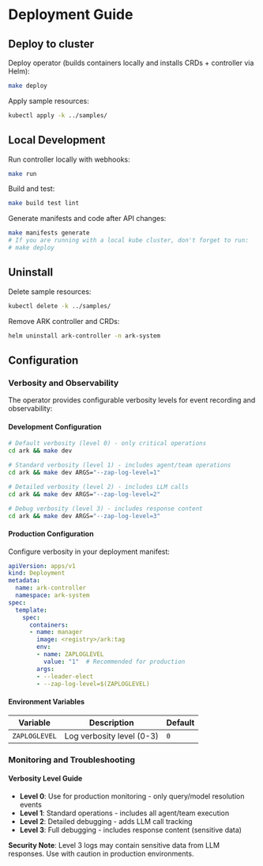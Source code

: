 # Deployment Guide

## Deploy to cluster

Deploy operator (builds containers locally and installs CRDs + controller via Helm):
```sh
make deploy
```

Apply sample resources:
```sh
kubectl apply -k ../samples/
```

## Local Development

Run controller locally with webhooks:
```sh
make run
```

Build and test:
```sh
make build test lint
```

Generate manifests and code after API changes:
```sh
make manifests generate
# If you are running with a local kube cluster, don't forget to run:
# make deploy
```

## Uninstall

Delete sample resources:
```sh
kubectl delete -k ../samples/
```

Remove ARK controller and CRDs:
```sh
helm uninstall ark-controller -n ark-system
```

## Configuration

### Verbosity and Observability

The operator provides configurable verbosity levels for event recording and observability:

#### Development Configuration

```bash
# Default verbosity (level 0) - only critical operations
cd ark && make dev

# Standard verbosity (level 1) - includes agent/team operations
cd ark && make dev ARGS="--zap-log-level=1"

# Detailed verbosity (level 2) - includes LLM calls
cd ark && make dev ARGS="--zap-log-level=2"

# Debug verbosity (level 3) - includes response content
cd ark && make dev ARGS="--zap-log-level=3"
```

#### Production Configuration

Configure verbosity in your deployment manifest:

```yaml
apiVersion: apps/v1
kind: Deployment
metadata:
  name: ark-controller
  namespace: ark-system
spec:
  template:
    spec:
      containers:
      - name: manager
        image: <registry>/ark:tag
        env:
        - name: ZAPLOGLEVEL
          value: "1"  # Recommended for production
        args:
        - --leader-elect
        - --zap-log-level=$(ZAPLOGLEVEL)
```

#### Environment Variables

| Variable | Description | Default |
|----------|-------------|---------|
| `ZAPLOGLEVEL` | Log verbosity level (0-3) | `0` |

### Monitoring and Troubleshooting

#### Verbosity Level Guide

- **Level 0**: Use for production monitoring - only query/model resolution events
- **Level 1**: Standard operations - includes all agent/team execution
- **Level 2**: Detailed debugging - adds LLM call tracking  
- **Level 3**: Full debugging - includes response content (sensitive data)

**Security Note**: Level 3 logs may contain sensitive data from LLM responses. Use with caution in production environments.
